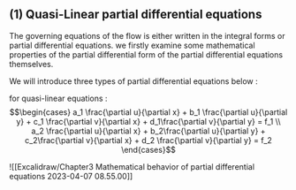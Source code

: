 ## (1) Quasi-Linear partial differential equations 
The governing equations of the flow is either written in the integral forms or partial differential equations. we firstly examine some mathematical properties of the partial differential form of the partial differential equations themselves. 

We will introduce three types of partial differential equations below : 

for quasi-linear equations : 
$$\begin{cases}
a_1 \frac{\partial u}{\partial x} + b_1 \frac{\partial u}{\partial y} + c_1 \frac{\partial v}{\partial x} + d_1\frac{\partial v}{\partial y} = f_1 \\ 
a_2 \frac{\partial u}{\partial x} + b_2\frac{\partial u}{\partial y} + c_2\frac{\partial v}{\partial x} + d_2 \frac{\partial v}{\partial y} = f_2
\end{cases}$$

![[Excalidraw/Chapter3 Mathematical behavior of partial differential equations 2023-04-07 08.55.00]]